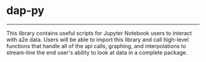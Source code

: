 # dap-py
---
This library contains useful scripts for Jupyter
Notebook users to interact with a2e data. Users
will be able to import this library and call high-level
functions that handle all of the api calls, graphing,
and interpolations to stream-line the end user's 
ability to look at data in a complete package.